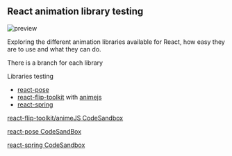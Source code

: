## React animation library testing

![preview](https://lh3.googleusercontent.com/8c4ds6NWGNbMI6p-h7RtJ6YdQJ28xRD7uTDNF3nOAzxLNMpBoSLei2Bee8FsPzbWZg2Mj9F1Rhak0yTQfetv3ig-ysIR8Z3vKK_PcYZRJbQ8Ylc0LyEzkIn2BGIiGR4KIz147i3eFAeUUWNDV1w7rvCH5vP7QLiOq5AfyVvpmCB3PibEXNbi70Atg8vmmYuSGycEq8vIMrw2m_ZFCO0dC-6b4EIT497VzcHVnRbJ7rtNwWbF-QwFP7399jKTxYsDX8y35LRtiR1TjA_Me2Z6yFHjOaJBuGxOsg2kPa59yLpcvXiXi6tQSl5Ix9_HCRetqc02ky-d96xrokPyL6_vyUF0lu7pMnnGe1CTW1XSl3QqBCSULD9e1Qmx5FbwoB_hE-2mSnZ4afHlMAYLoG_qjVjzfHjG6Il8M-D50DsyMeElPkl8w3LaRFeUXiyPow7FvLJ_vf8Wywd0Ob25ICVN_ZMkxnlG1_iRH0NhsrTQu72_HoZGXWxkkhHCVn0_Wth19PMxbFOZ606Ix2_MSsZVey_cXbenzGI2FuD699NjKuXqzqU4ZIXnd63cku2UnZPrC8VpufmToWc6cF2h-_2t-8qoDMZ8b4LREGwnmDhZ0PZrOXMZ62VXdsGHAT8o7dNuRxUTjxecbjpGiaxno9Z2VGBnMQ=w400-h330-no)

Exploring the different animation libraries available for React, how easy they are to use and what they can do.

There is a branch for each library

Libraries testing

- [react-pose](https://popmotion.io/pose/)
- [react-flip-toolkit](https://github.com/aholachek/react-flip-toolkit) with [animejs](https://github.com/juliangarnier/anime/)
- [react-spring](https://github.com/drcmda/react-spring)

[react-flip-toolkit/animeJS CodeSandbox](https://codesandbox.io/s/github/bushblade/react-animations-test/tree/flip/)

[react-pose CodeSandBox](https://codesandbox.io/s/github/bushblade/react-animations-test/tree/pose/)

[react-spring CodeSandbox](https://codesandbox.io/s/github/bushblade/react-animations-test/tree/spring/)
